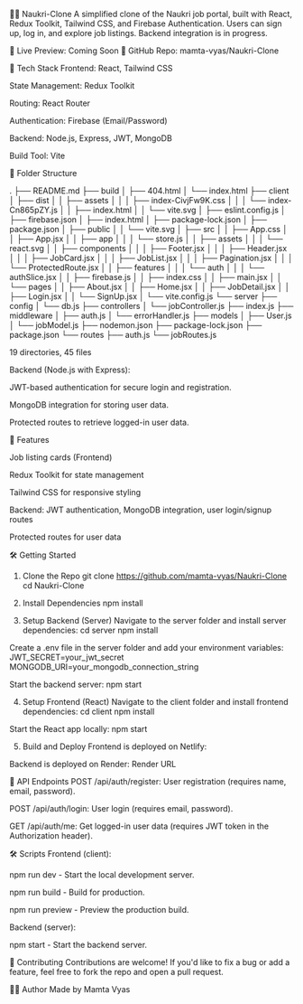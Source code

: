 🧑‍💼 Naukri-Clone
A simplified clone of the Naukri job portal, built with React, Redux Toolkit, Tailwind CSS, and Firebase Authentication. Users can sign up, log in, and explore job listings. Backend integration is in progress.

🔗 Live Preview: Coming Soon
📁 GitHub Repo: mamta-vyas/Naukri-Clone

🧰 Tech Stack
Frontend: React, Tailwind CSS

State Management: Redux Toolkit

Routing: React Router

Authentication: Firebase (Email/Password)

Backend: Node.js, Express, JWT, MongoDB

Build Tool: Vite

📂 Folder Structure

.
├── README.md
├── build
│   ├── 404.html
│   └── index.html
├── client
│   ├── dist
│   │   ├── assets
│   │   │   ├── index-CivjFw9K.css
│   │   │   └── index-Cn865pZY.js
│   │   ├── index.html
│   │   └── vite.svg
│   ├── eslint.config.js
│   ├── firebase.json
│   ├── index.html
│   ├── package-lock.json
│   ├── package.json
│   ├── public
│   │   └── vite.svg
│   ├── src
│   │   ├── App.css
│   │   ├── App.jsx
│   │   ├── app
│   │   │   └── store.js
│   │   ├── assets
│   │   │   └── react.svg
│   │   ├── components
│   │   │   ├── Footer.jsx
│   │   │   ├── Header.jsx
│   │   │   ├── JobCard.jsx
│   │   │   ├── JobList.jsx
│   │   │   ├── Pagination.jsx
│   │   │   └── ProtectedRoute.jsx
│   │   ├── features
│   │   │   └── auth
│   │   │       └── authSlice.jsx
│   │   ├── firebase.js
│   │   ├── index.css
│   │   ├── main.jsx
│   │   └── pages
│   │       ├── About.jsx
│   │       ├── Home.jsx
│   │       ├── JobDetail.jsx
│   │       ├── Login.jsx
│   │       └── SignUp.jsx
│   └── vite.config.js
└── server
    ├── config
    │   └── db.js
    ├── controllers
    │   └── jobController.js
    ├── index.js
    ├── middleware
    │   ├── auth.js
    │   └── errorHandler.js
    ├── models
    │   ├── User.js
    │   └── jobModel.js
    ├── nodemon.json
    ├── package-lock.json
    ├── package.json
    └── routes
        ├── auth.js
        └── jobRoutes.js

19 directories, 45 files

Backend (Node.js with Express):

JWT-based authentication for secure login and registration.

MongoDB integration for storing user data.

Protected routes to retrieve logged-in user data.


📂 Features

Job listing cards (Frontend)

Redux Toolkit for state management

Tailwind CSS for responsive styling

Backend: JWT authentication, MongoDB integration, user login/signup routes

Protected routes for user data

🛠 Getting Started
1. Clone the Repo
git clone https://github.com/mamta-vyas/Naukri-Clone
cd Naukri-Clone

2. Install Dependencies
npm install

3. Setup Backend (Server)
Navigate to the server folder and install server dependencies:
cd server
npm install

Create a .env file in the server folder and add your environment variables:
JWT_SECRET=your_jwt_secret
MONGODB_URI=your_mongodb_connection_string

Start the backend server:
npm start

4. Setup Frontend (React)
Navigate to the client folder and install frontend dependencies:
cd client
npm install

Start the React app locally:
npm start

5. Build and Deploy
Frontend is deployed on Netlify:

Backend is deployed on Render:
Render URL

🔐 API Endpoints
POST /api/auth/register: User registration (requires name, email, password).

POST /api/auth/login: User login (requires email, password).

GET /api/auth/me: Get logged-in user data (requires JWT token in the Authorization header).

🛠 Scripts
Frontend (client):

npm run dev - Start the local development server.

npm run build - Build for production.

npm run preview - Preview the production build.

Backend (server):

npm start - Start the backend server.

🤝 Contributing
Contributions are welcome! If you'd like to fix a bug or add a feature, feel free to fork the repo and open a pull request.

🙋‍♀️ Author
Made by Mamta Vyas
